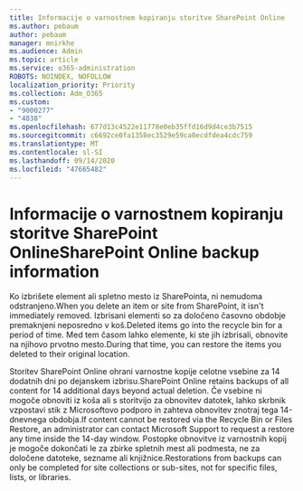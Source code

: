```yaml
---
title: Informacije o varnostnem kopiranju storitve SharePoint Online
ms.author: pebaum
author: pebaum
manager: mnirkhe
ms.audience: Admin
ms.topic: article
ms.service: o365-administration
ROBOTS: NOINDEX, NOFOLLOW
localization_priority: Priority
ms.collection: Adm_O365
ms.custom:
- "9000277"
- "4838"
ms.openlocfilehash: 677d13c4522e11778e0eb35ffd16d9d4ce3b7515
ms.sourcegitcommit: c6692ce0fa1358ec3529e59ca0ecdfdea4cdc759
ms.translationtype: MT
ms.contentlocale: sl-SI
ms.lasthandoff: 09/14/2020
ms.locfileid: "47665482"
---
```

# <a name="sharepoint-online-backup-information"></a><span data-ttu-id="7902c-102">Informacije o varnostnem kopiranju storitve SharePoint Online</span><span class="sxs-lookup"><span data-stu-id="7902c-102">SharePoint Online backup information</span></span>

<span data-ttu-id="7902c-103">Ko izbrišete element ali spletno mesto iz SharePointa, ni nemudoma odstranjeno.</span><span class="sxs-lookup"><span data-stu-id="7902c-103">When you delete an item or site from SharePoint, it isn't immediately removed.</span></span> <span data-ttu-id="7902c-104">Izbrisani elementi so za določeno časovno obdobje premaknjeni neposredno v koš.</span><span class="sxs-lookup"><span data-stu-id="7902c-104">Deleted items go into the recycle bin for a period of time.</span></span> <span data-ttu-id="7902c-105">Med tem časom lahko elemente, ki ste jih izbrisali, obnovite na njihovo prvotno mesto.</span><span class="sxs-lookup"><span data-stu-id="7902c-105">During that time, you can restore the items you deleted to their original location.</span></span>

<span data-ttu-id="7902c-106">Storitev SharePoint Online ohrani varnostne kopije celotne vsebine za 14 dodatnih dni po dejanskem izbrisu.</span><span class="sxs-lookup"><span data-stu-id="7902c-106">SharePoint Online retains backups of all content for 14 additional days beyond actual deletion.</span></span> <span data-ttu-id="7902c-107">Če vsebine ni mogoče obnoviti iz koša ali s storitvijo za obnovitev datotek, lahko skrbnik vzpostavi stik z Microsoftovo podporo in zahteva obnovitev znotraj tega 14-dnevnega obdobja.</span><span class="sxs-lookup"><span data-stu-id="7902c-107">If content cannot be restored via the Recycle Bin or Files Restore, an administrator can contact Microsoft Support to request a restore any time inside the 14-day window.</span></span> <span data-ttu-id="7902c-108">Postopke obnovitve iz varnostnih kopij je mogoče dokončati le za zbirke spletnih mest ali podmesta, ne za določene datoteke, sezname ali knjižnice.</span><span class="sxs-lookup"><span data-stu-id="7902c-108">Restorations from backups can only be completed for site collections or sub-sites, not for specific files, lists, or libraries.</span></span>
